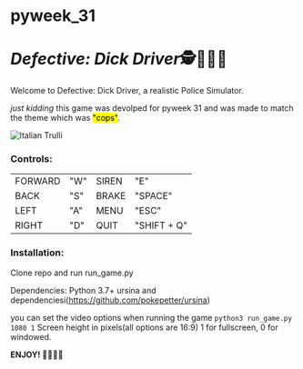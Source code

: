 # pyweek_31
<!DOCTYPE html PUBLIC "-//W3C//DTD XHTML 1.0 Transitional//EN" "http://www.w3.org/TR/xhtml1/DTD/xhtml1-transitional.dtd">
<html xmlns="http://www.w3.org/1999/xhtml">
</head>
<body>
<h1><strong><em class="detail">Defective: </em><em class=" name">Dick </em><em class = " something ">Driver</em>🕵👮🕵️‍♀️</h1></strong>

Welcome to Defective: Dick Driver, a realistic Police Simulator.

<em class = "something ">just kidding </em>this game was devolped for pyweek 31 and was made to match the theme which was <mark> "cops"</mark>.</br>

<img src="https://cdn.discordapp.com/attachments/822978615137796117/828050403522117642/unknown.png" alt="Italian Trulli">

<h3>Controls: </h3>
<table style="width:100%">
    
  <tr>
  <em>
    <td>FORWARD</td>
    <td>"W"</td>
    <td>SIREN</td>
    <td>"E"</td>
    </em>  
  </tr>
  <tr>
    <td>BACK</td>
    <td>"S"</td>
    <td>BRAKE</td>
    <td>"SPACE"</td>
  </tr>
  <tr>
    <td>LEFT</td>
    <td>"A"</td>
    <td>MENU</td>
    <td>"ESC"</td>
  </tr>
  <tr>
    <td>RIGHT</td>
    <td>"D"</td>
    <td>QUIT</td>
    <td>"SHIFT + Q"</td>
  </tr>
</table>

<p>
<p>
<p>
</p>

<h3>Installation:</h3>
Clone repo and run run_game.py

Dependencies:
	Python 3.7+
	ursina and dependenciesi(https://github.com/pokepetter/ursina)

you can set the video options when running the game
```python3 run_game.py 1080 1```
Screen height in pixels(all options are 16:9)
1 for fullscreen, 0 for windowed.


<strong>ENJOY! 💎🙌🚀😎</strong></p>
</body>
</html>
